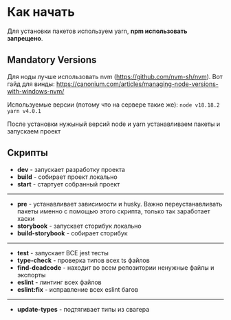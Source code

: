 # Как начать

Для установки пакетов используем yarn, **npm использовать запрещено**.

## Mandatory Versions
Для ноды лучше использовать nvm (https://github.com/nvm-sh/nvm).
Вот гайд для винды: https://canonium.com/articles/managing-node-versions-with-windows-nvm/

Используемые версии (потому что на сервере такие же):
`node v18.18.2`
`yarn v4.0.1`

После установки нужыный версий node и yarn устанавливаем пакеты и запускаем проект

## Скрипты
- **dev** - запускает разработку проекта
- **build** - собирает проект локально
- **start** - стартует собранный проект
----
- **pre** - устанавливает зависимости и husky. Важно переустанавливать пакеты именно с помощью этого скрипта, только так заработает хаски
- **storybook** - запускает сторибук локально
- **build-storybook** - собирает сторибук
----
- **test** - запускает ВСЕ jest тесты
- **type-check** - проверка типов всех ts файлов
- **find-deadcode** - находит во всем репозитории ненужные файлы и экспорты
- **eslint** - линтинг всех файлов
- **eslint:fix** - исправление всех eslint багов
-----
- **update-types** - подтягивает типы из свагера






